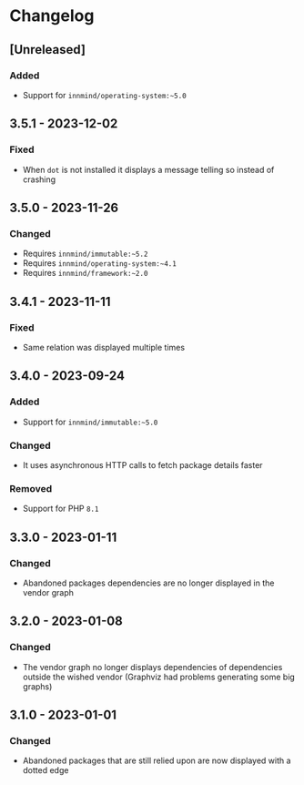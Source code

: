 # Changelog

## [Unreleased]

### Added

- Support for `innmind/operating-system:~5.0`

## 3.5.1 - 2023-12-02

### Fixed

- When `dot` is not installed it displays a message telling so instead of crashing

## 3.5.0 - 2023-11-26

### Changed

- Requires `innmind/immutable:~5.2`
- Requires `innmind/operating-system:~4.1`
- Requires `innmind/framework:~2.0`

## 3.4.1 - 2023-11-11

### Fixed

- Same relation was displayed multiple times

## 3.4.0 - 2023-09-24

### Added

- Support for `innmind/immutable:~5.0`

### Changed

- It uses asynchronous HTTP calls to fetch package details faster

### Removed

- Support for PHP `8.1`

## 3.3.0 - 2023-01-11

### Changed

- Abandoned packages dependencies are no longer displayed in the vendor graph

## 3.2.0 - 2023-01-08

### Changed

- The vendor graph no longer displays dependencies of dependencies outside the wished vendor (Graphviz had problems generating some big graphs)

## 3.1.0 - 2023-01-01

### Changed

- Abandoned packages that are still relied upon are now displayed with a dotted edge
